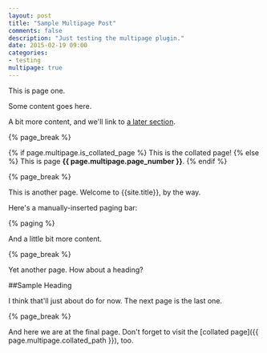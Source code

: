 ```yaml
---
layout: post
title: "Sample Multipage Post"
comments: false
description: "Just testing the multipage plugin."
date: 2015-02-19 09:00
categories:
- testing
multipage: true
---
```



This is page one.

Some content goes here.

<!--more-->

A bit more content, and we'll link to [a later section](#sample-heading).


{% page_break %}


{% if page.multipage.is_collated_page %}
This is the collated page!
{% else %}
This is page **{{ page.multipage.page_number }}**.
{% endif %}

{% page_break %}


This is another page. Welcome to {{site.title}}, by the way.

Here's a manually-inserted paging bar:

{% paging %}

And a little bit more content.


{% page_break %}


Yet another page. How about a heading?

##Sample Heading

I think that'll just about do for now. The next page is the last one.


{% page_break %}


And here we are at the final page. Don't forget to visit the [collated page]({{ page.multipage.collated_path }}), too.
